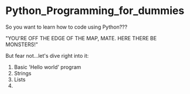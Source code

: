 # Python_Programming_for_dummies
So you want to learn how to code using Python???

"YOU'RE OFF THE EDGE OF THE MAP, MATE. HERE THERE BE MONSTERS!"

But fear not...let's dive right into it:

1. Basic 'Hello world' program
2. Strings
3. Lists
4. 
